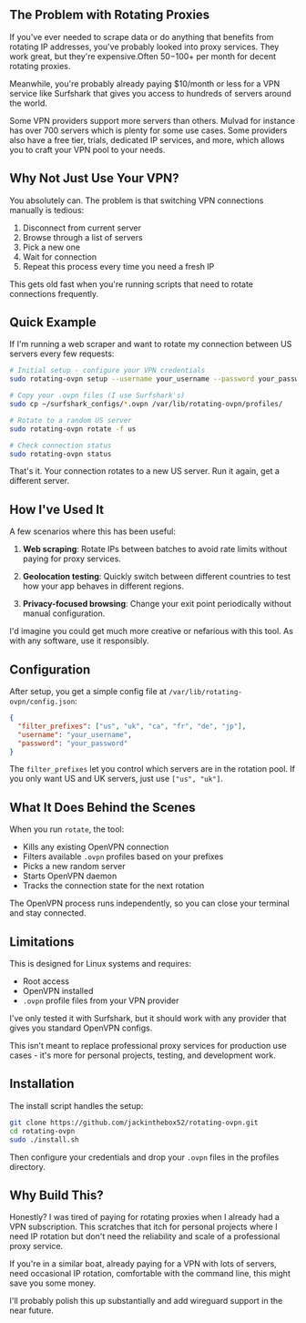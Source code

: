 ## The Problem with Rotating Proxies

If you've ever needed to scrape data or do anything that benefits from rotating IP addresses, you've probably looked into proxy services. They work great, but they're expensive.Often $50-$100+ per month for decent rotating proxies.

Meanwhile, you're probably already paying $10/month or less for a VPN service like Surfshark that gives you access to hundreds of servers around the world.

Some VPN providers support more servers than others. Mulvad for instance has over 700 servers which is plenty for some use cases. Some providers also have a free tier, trials, dedicated IP services, and more, which allows you to craft your VPN pool to your needs.

## Why Not Just Use Your VPN?

You absolutely can. The problem is that switching VPN connections manually is tedious:

1. Disconnect from current server
2. Browse through a list of servers
3. Pick a new one
4. Wait for connection
5. Repeat this process every time you need a fresh IP

This gets old fast when you're running scripts that need to rotate connections frequently.

## Quick Example

If I'm running a web scraper and want to rotate my connection between US servers every few requests:

```bash
# Initial setup - configure your VPN credentials
sudo rotating-ovpn setup --username your_username --password your_password

# Copy your .ovpn files (I use Surfshark's)
sudo cp ~/surfshark_configs/*.ovpn /var/lib/rotating-ovpn/profiles/

# Rotate to a random US server
sudo rotating-ovpn rotate -f us

# Check connection status
sudo rotating-ovpn status
```

That's it. Your connection rotates to a new US server. Run it again, get a different server.

## How I've Used It

A few scenarios where this has been useful:

1. **Web scraping**: Rotate IPs between batches to avoid rate limits without paying for proxy services.

2. **Geolocation testing**: Quickly switch between different countries to test how your app behaves in different regions.

3. **Privacy-focused browsing**: Change your exit point periodically without manual configuration.

I'd imagine you could get much more creative or nefarious with this tool. As with any software, use it responsibly.

## Configuration

After setup, you get a simple config file at `/var/lib/rotating-ovpn/config.json`:

```json
{
  "filter_prefixes": ["us", "uk", "ca", "fr", "de", "jp"],
  "username": "your_username",
  "password": "your_password"
}
```

The `filter_prefixes` let you control which servers are in the rotation pool. If you only want US and UK servers, just use `["us", "uk"]`.

## What It Does Behind the Scenes

When you run `rotate`, the tool:
- Kills any existing OpenVPN connection
- Filters available `.ovpn` profiles based on your prefixes
- Picks a new random server
- Starts OpenVPN daemon
- Tracks the connection state for the next rotation

The OpenVPN process runs independently, so you can close your terminal and stay connected.

## Limitations

This is designed for Linux systems and requires:
- Root access
- OpenVPN installed
- `.ovpn` profile files from your VPN provider

I've only tested it with Surfshark, but it should work with any provider that gives you standard OpenVPN configs.

This isn't meant to replace professional proxy services for production use cases - it's more for personal projects, testing, and development work.

## Installation

The install script handles the setup:

```bash
git clone https://github.com/jackinthebox52/rotating-ovpn.git
cd rotating-ovpn
sudo ./install.sh
```

Then configure your credentials and drop your `.ovpn` files in the profiles directory.

## Why Build This?

Honestly? I was tired of paying for rotating proxies when I already had a VPN subscription. This scratches that itch for personal projects where I need IP rotation but don't need the reliability and scale of a professional proxy service.

If you're in a similar boat, already paying for a VPN with lots of servers, need occasional IP rotation, comfortable with the command line, this might save you some money.

I'll probably polish this up substantially and add wireguard support in the near future.